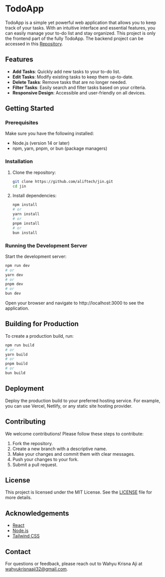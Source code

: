 # TodoApp

TodoApp is a simple yet powerful web application that allows you to keep track of your tasks. With an intuitive interface and essential features, you can easily manage your to-do list and stay organized. This project is only the frontend part of the fully TodoApp. The backend project can be accessed in this [Repository](https://github.com/aliftech/todo-api).

## Features

- **Add Tasks**: Quickly add new tasks to your to-do list.
- **Edit Tasks**: Modify existing tasks to keep them up-to-date.
- **Delete Tasks**: Remove tasks that are no longer needed.
- **Filter Tasks**: Easily search and filter tasks based on your criteria.
- **Responsive Design**: Accessible and user-friendly on all devices.

## Getting Started

### Prerequisites

Make sure you have the following installed:

- Node.js (version 14 or later)
- npm, yarn, pnpm, or bun (package managers)

### Installation

1. Clone the repository:

   ```bash
   git clone https://github.com/aliftech/jin.git
   cd jin
   ```

2. Install dependencies:

   ```bash
   npm install
   # or
   yarn install
   # or
   pnpm install
   # or
   bun install
   ```

### Running the Development Server

Start the development server:

```bash
npm run dev
# or
yarn dev
# or
pnpm dev
# or
bun dev
```

Open your browser and navigate to http://localhost:3000 to see the application.

## Building for Production

To create a production build, run:

```bash
npm run build
# or
yarn build
# or
pnpm build
# or
bun build
```

## Deployment

Deploy the production build to your preferred hosting service. For example, you can use Vercel, Netlify, or any static site hosting provider.

## Contributing

We welcome contributions! Please follow these steps to contribute:

1. Fork the repository.
2. Create a new branch with a descriptive name.
3. Make your changes and commit them with clear messages.
4. Push your changes to your fork.
5. Submit a pull request.

## License

This project is licensed under the MIT License. See the [LICENSE](LICENSE) file for more details.

## Acknowledgements

- [React](https://react.dev/)
- [Node.js](https://nodejs.org/en)
- [Tailwind CSS](https://tailwindcss.com/)

## Contact

For questions or feedback, please reach out to Wahyu Krisna Aji at wahyukrisnaaji32@gmail.com.
